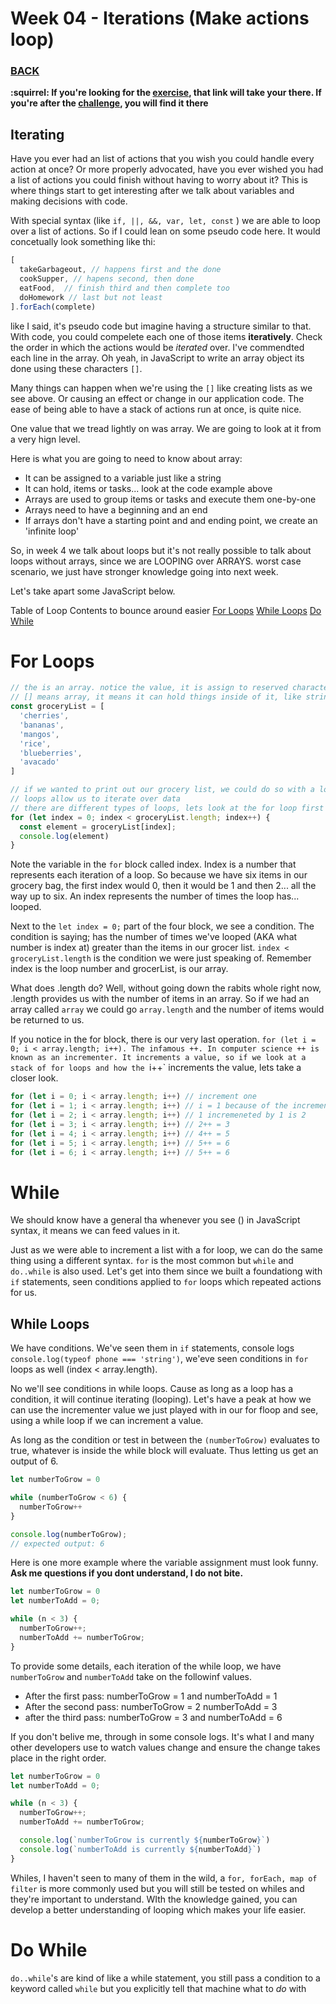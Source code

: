 # Week 04 - Iterations (Make actions loop)

### [BACK](../../)

**:squirrel: If you're looking for the [exercise](./exercises/index.md), that link will take your there. If you're after the [challenge](./challenges/index.md), you will find it there**

## Iterating

Have you ever had an list of actions that you wish you could handle every action at once? Or more properly advocated, have you ever wished you had a list of actions you could finish without having to worry about it? This is where things start to get interesting after we talk about variables and making decisions with code.

With special syntax (like `if, ||, &&, var, let, const` ) we are able to loop over a list of actions. So if I could lean on some pseudo code here. It would concetually look something like thi:

```js
[
  takeGarbageout, // happens first and the done
  cookSupper, // hapens second, then done
  eatFood,  // finish third and then complete too
  doHomework // last but not least
].forEach(complete)

```

like I said, it's pseudo code but imagine having a structure similar to that. With code, you could compelete each one of those items **iteratively**. Check the order in which the actions would be *iterated* over. I've commendted each line in the array. Oh yeah, in JavaScript to write an array object its done using these characters `[]`.

Many things can happen when we're using the `[]` like creating lists as we see above. Or causing an effect or change in our application code. The ease of being able to have a stack of actions run at once, is quite nice. 

One value that we tread lightly on was array. We are going to look at it from a very hign level. 

Here is what you are going to need to know about array:
  * It can be assigned to a variable just like a string
  * It can hold, items or tasks... look at the code example above
  * Arrays are used to group items or tasks and execute them one-by-one
  * Arrays need to have a beginning and an end
  * If arrays don't have a starting point and and ending point, we create an 'infinite loop'

So, in week 4 we talk about loops but it's not really possible to talk about loops without arrays, since we are LOOPING over ARRAYS. worst case scenario, we just have stronger knowledge going into next week.

Let's take apart some JavaScript below.

Table of Loop Contents to bounce around easier
[For Loops](#for-loops)
[While Loops](#while-loops)
[Do While](#do-whilen)

# For Loops

```js
// the is an array. notice the value, it is assign to reserved characters []
// [] means array, it means it can hold things inside of it, like strings (and much more complex items)
const groceryList = [
  'cherries',
  'bananas',
  'mangos',
  'rice',
  'blueberries',
  'avacado'
]

// if we wanted to print out our grocery list, we could do so with a loop
// loops allow us to iterate over data
// there are different types of loops, lets look at the for loop first
for (let index = 0; index < groceryList.length; index++) {
  const element = groceryList[index];
  console.log(element)
}
```

Note the variable in the `for` block called index. Index is a number that represents each iteration of a loop. So because we have six items in our grocery bag, the first index would 0, then it would be 1 and then 2... all the way up to six. An index represents the number of times the loop has... looped.

Next to the `let index = 0;` part of the four block, we see a condition. The condition is saying; has the number of times we've looped (AKA what number is index at) greater than the items in our grocer list. `index < groceryList.length` is the condition we were just speaking of. Remember index is the loop number and grocerList, is our array.

What does .length do? Well, without going down the rabits whole right now, .length provides us with the number of items in an array. So if we had an array called `array` we could go `array.length` and the number of items would be returned to us.

If you notice in the for block, there is our very last operation. `for (let i = 0; i < array.length; i++). The infamous ++. In computer science ++ is known as an incrementer. It increments a value, so if we look at a stack of for loops and how the `i++` increments the value, lets take a closer look.

```js
for (let i = 0; i < array.length; i++) // increment one
for (let i = 1; i < array.length; i++) // i = 1 because of the incrementer at the end i++
for (let i = 2; i < array.length; i++) // 1 incremeneted by 1 is 2
for (let i = 3; i < array.length; i++) // 2++ = 3
for (let i = 4; i < array.length; i++) // 4++ = 5
for (let i = 5; i < array.length; i++) // 5++ = 6
for (let i = 6; i < array.length; i++) // 5++ = 6
```

# While
We should know have a general tha whenever you see () in JavaScript syntax, it means we can feed values in it.

Just as we were able to increment a list with a for loop, we can do the same thing using a different syntax. `for` is the most common but `while` and `do..while` is also used. Let's get into them since we built a foundationg with `if` statements, seen conditions applied to `for` loops which repeated actions for us. 


## While Loops
We have conditions. We've seen them in `if` statements, console logs `console.log(typeof phone === 'string')`, we'eve seen conditions in `for` loops as well (index < array.length).

No we'll see conditions in while loops. Cause as long as a loop has a condition, it will continue iterating (looping). Let's have a peak at how we can use the incrementer value we just played with in our for floop and see, using a while loop if we can increment a value.

As long as the condition or test in between the `(numberToGrow)` evaluates to true, whatever is inside the while block will evaluate. Thus letting us get an output of 6.
```js
let numberToGrow = 0

while (numberToGrow < 6) {
  numberToGrow++
}

console.log(numberToGrow);
// expected output: 6
```

Here is one more example where the variable assignment must look funny. **Ask me questions if you dont understand, I do not bite.**

```js
let numberToGrow = 0
let numberToAdd = 0;

while (n < 3) {
  numberToGrow++;
  numberToAdd += numberToGrow;
}
```

To provide some details, each iteration of the while loop, we have `numberToGrow` and `numberToAdd` take on the followinf values.

* After the first pass: numberToGrow = 1 and numberToAdd = 1
* After the second pass: numberToGrow = 2 numberToAdd = 3
* after the third pass: numberToGrow = 3 and numberToAdd = 6

If you don't belive me, through in some console logs. It's what I and many other developers use to watch values change and ensure the change takes place in the right order.

```js
let numberToGrow = 0
let numberToAdd = 0;

while (n < 3) {
  numberToGrow++;
  numberToAdd += numberToGrow;

  console.log(`numberToGrow is currently ${numberToGrow}`)
  console.log(`numberToAdd is currently ${numberToAdd}`)
}
```

Whiles, I haven't seen to many of them in the wild, a `for, forEach, map of filter` is more commonly used but you will still be tested on whiles and they're important to understand. WIth the knowledge gained, you can develop a better understanding of looping which makes your life easier.

# Do While

`do..while`'s are kind of like a while statement, you still pass a condition to a keyword called `while` but you explicitly tell that machine what to *do* with